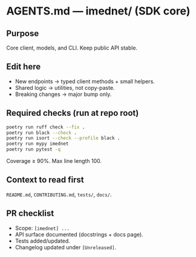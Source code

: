 # AGENTS.md — imednet/ (SDK core)

## Purpose
Core client, models, and CLI. Keep public API stable.

## Edit here
- New endpoints → typed client methods + small helpers.
- Shared logic → utilities, not copy-paste.
- Breaking changes → major bump only.

## Required checks (run at repo root)
```bash
poetry run ruff check --fix .
poetry run black --check .
poetry run isort --check --profile black .
poetry run mypy imednet
poetry run pytest -q
```

Coverage ≥ 90%. Max line length 100.

## Context to read first

`README.md`, `CONTRIBUTING.md`, `tests/`, `docs/`.

## PR checklist

* Scope: `[imednet] ...`
* API surface documented (docstrings + docs page).
* Tests added/updated.
* Changelog updated under `[Unreleased]`.
